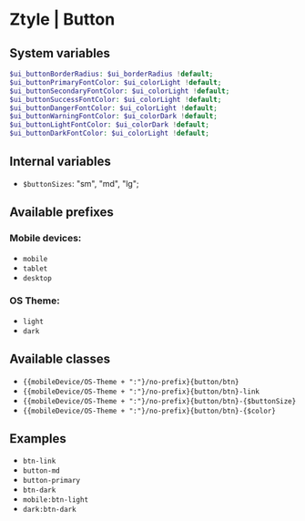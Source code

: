 # Ztyle | Button

## System variables

```php
$ui_buttonBorderRadius: $ui_borderRadius !default;
$ui_buttonPrimaryFontColor: $ui_colorLight !default;
$ui_buttonSecondaryFontColor: $ui_colorLight !default;
$ui_buttonSuccessFontColor: $ui_colorLight !default;
$ui_buttonDangerFontColor: $ui_colorLight !default;
$ui_buttonWarningFontColor: $ui_colorDark !default;
$ui_buttonLightFontColor: $ui_colorDark !default;
$ui_buttonDarkFontColor: $ui_colorLight !default;
```

## Internal variables

- `$buttonSizes`: "sm", "md", "lg";

## Available prefixes

### Mobile devices:
- `mobile`
- `tablet`
- `desktop`

### OS Theme: 
- `light`
- `dark`

## Available classes

- `{{mobileDevice/OS-Theme + ":"}/no-prefix}{button/btn}`
- `{{mobileDevice/OS-Theme + ":"}/no-prefix}{button/btn}-link`
- `{{mobileDevice/OS-Theme + ":"}/no-prefix}{button/btn}-{$buttonSize}`
- `{{mobileDevice/OS-Theme + ":"}/no-prefix}{button/btn}-{$color}`

## Examples

- `btn-link`
- `button-md`
- `button-primary`
- `btn-dark`
- `mobile:btn-light`
- `dark:btn-dark`
